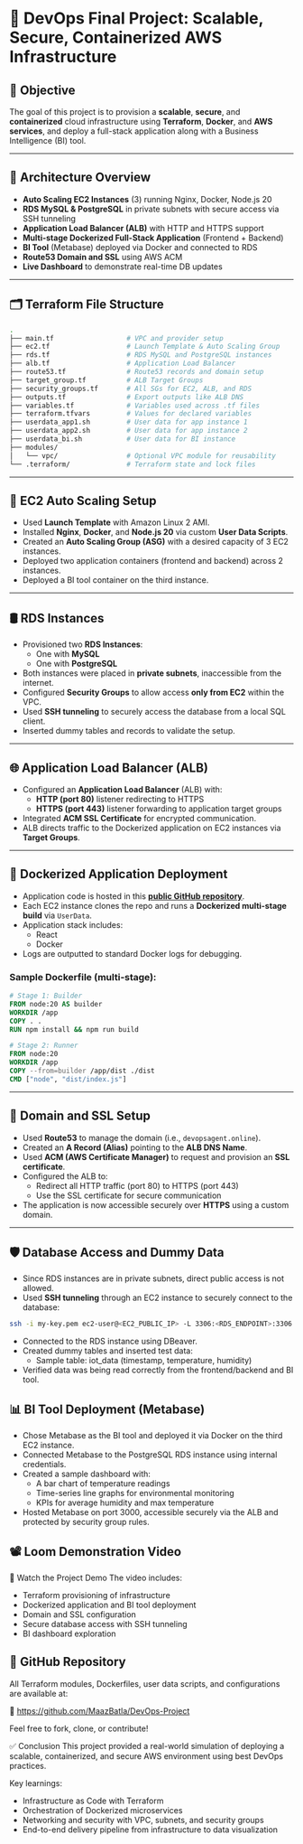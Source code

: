 # 🚀 DevOps Final Project: Scalable, Secure, Containerized AWS Infrastructure

## 📌 Objective

The goal of this project is to provision a **scalable**, **secure**, and **containerized** cloud infrastructure using **Terraform**, **Docker**, and **AWS services**, and deploy a full-stack application along with a Business Intelligence (BI) tool.

---

## 🧱 Architecture Overview

- **Auto Scaling EC2 Instances** (3) running Nginx, Docker, Node.js 20
- **RDS MySQL & PostgreSQL** in private subnets with secure access via SSH tunneling
- **Application Load Balancer (ALB)** with HTTP and HTTPS support
- **Multi-stage Dockerized Full-Stack Application** (Frontend + Backend)
- **BI Tool** (Metabase) deployed via Docker and connected to RDS
- **Route53 Domain and SSL** using AWS ACM
- **Live Dashboard** to demonstrate real-time DB updates

---

## 🗂️ Terraform File Structure

```bash
.
├── main.tf                  # VPC and provider setup
├── ec2.tf                   # Launch Template & Auto Scaling Group
├── rds.tf                   # RDS MySQL and PostgreSQL instances
├── alb.tf                   # Application Load Balancer
├── route53.tf               # Route53 records and domain setup
├── target_group.tf          # ALB Target Groups
├── security_groups.tf       # All SGs for EC2, ALB, and RDS
├── outputs.tf               # Export outputs like ALB DNS
├── variables.tf             # Variables used across .tf files
├── terraform.tfvars         # Values for declared variables
├── userdata_app1.sh         # User data for app instance 1
├── userdata_app2.sh         # User data for app instance 2
├── userdata_bi.sh           # User data for BI instance
├── modules/
│   └── vpc/                 # Optional VPC module for reusability
└── .terraform/              # Terraform state and lock files
```
---

## 🚀 EC2 Auto Scaling Setup

- Used **Launch Template** with Amazon Linux 2 AMI.
- Installed **Nginx**, **Docker**, and **Node.js 20** via custom **User Data Scripts**.
- Created an **Auto Scaling Group (ASG)** with a desired capacity of 3 EC2 instances.
- Deployed two application containers (frontend and backend) across 2 instances.
- Deployed a BI tool container on the third instance.

---

## 🛢️ RDS Instances

- Provisioned two **RDS Instances**:
  - One with **MySQL**
  - One with **PostgreSQL**
- Both instances were placed in **private subnets**, inaccessible from the internet.
- Configured **Security Groups** to allow access **only from EC2** within the VPC.
- Used **SSH tunneling** to securely access the database from a local SQL client.
- Inserted dummy tables and records to validate the setup.

---

## 🌐 Application Load Balancer (ALB)

- Configured an **Application Load Balancer** (ALB) with:
  - **HTTP (port 80)** listener redirecting to HTTPS
  - **HTTPS (port 443)** listener forwarding to application target groups
- Integrated **ACM SSL Certificate** for encrypted communication.
- ALB directs traffic to the Dockerized application on EC2 instances via **Target Groups**.

---

## 🐳 Dockerized Application Deployment

- Application code is hosted in this [**public GitHub repository**](https://github.com/Khhafeez47/reactapp).
- Each EC2 instance clones the repo and runs a **Dockerized multi-stage build** via `UserData`.
- Application stack includes:
  - React
  - Docker
- Logs are outputted to standard Docker logs for debugging.

### Sample Dockerfile (multi-stage):

```dockerfile
# Stage 1: Builder
FROM node:20 AS builder
WORKDIR /app
COPY . .
RUN npm install && npm run build

# Stage 2: Runner
FROM node:20
WORKDIR /app
COPY --from=builder /app/dist ./dist
CMD ["node", "dist/index.js"]
```

---

## 🔐 Domain and SSL Setup

- Used **Route53** to manage the domain (i.e., `devopsagent.online`).
- Created an **A Record (Alias)** pointing to the **ALB DNS Name**.
- Used **ACM (AWS Certificate Manager)** to request and provision an **SSL certificate**.
- Configured the ALB to:
  - Redirect all HTTP traffic (port 80) to HTTPS (port 443)
  - Use the SSL certificate for secure communication
- The application is now accessible securely over **HTTPS** using a custom domain.

---

## 🛡️ Database Access and Dummy Data

- Since RDS instances are in private subnets, direct public access is not allowed.
- Used **SSH tunneling** through an EC2 instance to securely connect to the database:
  
```bash
ssh -i my-key.pem ec2-user@<EC2_PUBLIC_IP> -L 3306:<RDS_ENDPOINT>:3306
```

- Connected to the RDS instance using DBeaver.
- Created dummy tables and inserted test data:
  - Sample table: iot_data (timestamp, temperature, humidity)
- Verified data was being read correctly from the frontend/backend and BI tool.

## 📊 BI Tool Deployment (Metabase)
- Chose Metabase as the BI tool and deployed it via Docker on the third EC2 instance.
- Connected Metabase to the PostgreSQL RDS instance using internal credentials.
- Created a sample dashboard with:
  - A bar chart of temperature readings
  - Time-series line graphs for environmental monitoring
  - KPIs for average humidity and max temperature
- Hosted Metabase on port 3000, accessible securely via the ALB and protected by security group rules.

## 📽️ Loom Demonstration Video
🎥 Watch the Project Demo
The video includes:
  - Terraform provisioning of infrastructure
  - Dockerized application and BI tool deployment
  - Domain and SSL configuration
  - Secure database access with SSH tunneling
  - BI dashboard exploration

## 📎 GitHub Repository
All Terraform modules, Dockerfiles, user data scripts, and configurations are available at:

🔗 https://github.com/MaazBatla/DevOps-Project

Feel free to fork, clone, or contribute!

✅ Conclusion
This project provided a real-world simulation of deploying a scalable, containerized, and secure AWS environment using best DevOps practices.

Key learnings:
  - Infrastructure as Code with Terraform
  - Orchestration of Dockerized microservices
  - Networking and security with VPC, subnets, and security groups
  - End-to-end delivery pipeline from infrastructure to data visualization
